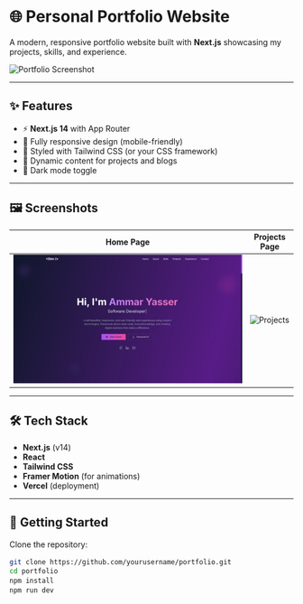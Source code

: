 # 🌐 Personal Portfolio Website  

A modern, responsive portfolio website built with **Next.js** showcasing my projects, skills, and experience.

![Portfolio Screenshot](assets/PortfolioPage.png)

---

## ✨ Features  

- ⚡ **Next.js 14** with App Router  
- 📱 Fully responsive design (mobile-friendly)  
- 🎨 Styled with Tailwind CSS (or your CSS framework)  
- 📝 Dynamic content for projects and blogs  
- 🌙 Dark mode toggle  

---

## 🖼️ Screenshots  

| Home Page | Projects Page |
|-----------|---------------|
| ![Home](assets/HomePage.png) | ![Projects](assets/ProjectPage.png) |



---

## 🛠️ Tech Stack  

- **Next.js** (v14)  
- **React**  
- **Tailwind CSS**  
- **Framer Motion** (for animations)  
- **Vercel** (deployment)

---

## 🚀 Getting Started  

Clone the repository:  

```bash
git clone https://github.com/yourusername/portfolio.git
cd portfolio
npm install
npm run dev

